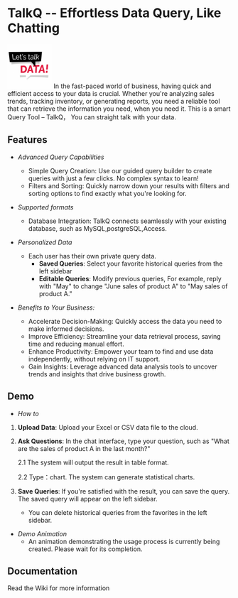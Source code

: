 # TalkQ -- Effortless Data Query, Like Chatting 
<img src="image.png" width="100" height="100">
In the fast-paced world of business, having quick and efficient access to your data is crucial. Whether you're analyzing sales trends, tracking inventory, or generating reports, you need a reliable tool that can retrieve the information you need, when you need it. This is a smart Query Tool – TalkQ， You can straight talk with your data.

## Features

* *Advanced Query Capabilities*
    * Simple Query Creation: 
        Use our guided query builder to create queries with just a few clicks. No complex syntax to learn!
    * Filters and Sorting: 
        Quickly narrow down your results with filters and sorting options to find exactly what you're looking for.
* *Supported formats*
    * Database Integration: 
        TalkQ connects seamlessly with your existing database, such as MySQL,postgreSQL,Access.
      
* *Personalized Data*
    * Each user has their own private query data.
      *  **Saved Queries**: Select your favorite historical queries from the left sidebar
      *  **Editable Queries**: Modify previous queries, For example, reply with "May" to change "June sales of product A" to "May sales of product A." 

* *Benefits to Your Business:*
    * Accelerate Decision-Making: Quickly access the data you need to make informed decisions.
    * Improve Efficiency: Streamline your data retrieval process, saving time and reducing manual effort.
    * Enhance Productivity: Empower your team to find and use data independently, without relying on IT support.
    * Gain Insights: Leverage advanced data analysis tools to uncover trends and insights that drive business growth.

## Demo

* *How to*

1. **Upload Data**: Upload your Excel or CSV data file to the cloud.
2. **Ask Questions**: In the chat interface, type your question, such as "What are the sales of product A in the last month?"

   2.1 The system will output the result in table format.

   2.2 Type：chart. The system can generate statistical charts.
4. **Save Queries**: If you're satisfied with the result, you can save the query. The saved query will appear on the left sidebar.
   - You can delete historical queries from the favorites in the left sidebar.

* *Demo Animation*
  * An animation demonstrating the usage process is currently being created. Please wait for its completion.

## Documentation

Read the Wiki for more information
